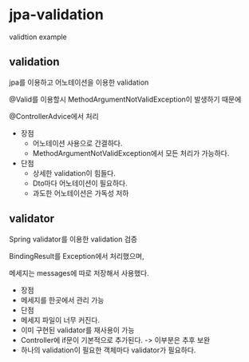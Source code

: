 # jpa-validation

validtion example

## validation
jpa를 이용하고 어노테이션을 이용한 validation

@Valid를 이용할시 MethodArgumentNotValidException이 발생하기 때문에 

@ControllerAdvice에서 처리 

* 장점
  * 어노테이션 사용으로 간결하다.
  * MethodArgumentNotValidException에서 모든 처리가 가능하다.
* 단점
  * 상세한 validation이 힘들다.
  * Dto마다 어노테이션이 필요하다.
  * 과도한 어노테이션은 가독성 저하

## validator
Spring validator를 이용한 validation 검증

BindingResult를 Exception에서 처리했으며,

메세지는 messages에 따로 저장해서 사용했다.

* 장점
 * 메세지를 한곳에서 관리 가능
* 단점
 * 메세지 파일이 너무 커진다.
 * 이미 구현된 validator를 재사용이 가능
 * Controller에 if문이 기본적으로 추가된다. -> 이부분은 추후 보완
 * 하나의 validation이 필요한 객체마다 validator가 필요하다.
